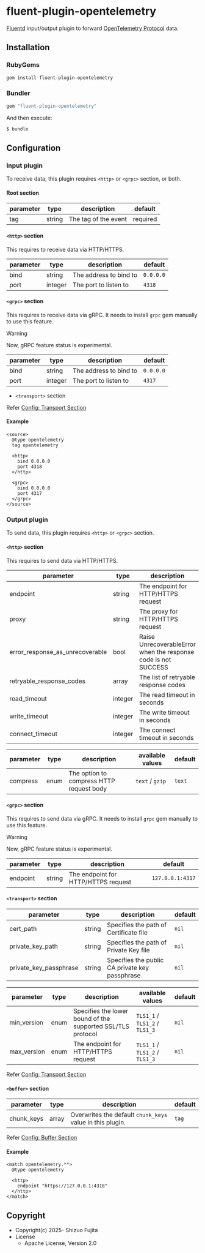 # fluent-plugin-opentelemetry

[Fluentd](https://fluentd.org/) input/output plugin to forward [OpenTelemetry Protocol](https://github.com/open-telemetry/opentelemetry-proto) data.

## Installation

### RubyGems

```sh
gem install fluent-plugin-opentelemetry
```

### Bundler

```ruby
gem "fluent-plugin-opentelemetry"
```

And then execute:

```sh
$ bundle
```

## Configuration

### Input plugin

To receive data, this plugin requires `<http>` or `<grpc>` section, or both.

#### Root section

| parameter | type   | description          | default  |
|-----------|--------|----------------------|----------|
| tag       | string | The tag of the event | required |

#### `<http>` section

This requires to receive data via HTTP/HTTPS.

| parameter | type    | description            | default   |
|-----------|---------|------------------------|-----------|
| bind      | string  | The address to bind to | `0.0.0.0` |
| port      | integer | The port to listen to  | `4318`    |

#### `<grpc>` section

This requires to receive data via gRPC.
It needs to install `grpc` gem manually to use this feature.

> [!WARNING]
> Now, gRPC feature status is experimental.

| parameter | type    | description            | default   |
|-----------|---------|------------------------|-----------|
| bind      | string  | The address to bind to | `0.0.0.0` |
| port      | integer | The port to listen to  | `4317`    |

* `<transport>` section

Refer [Config: Transport Section](https://docs.fluentd.org/configuration/transport-section)

#### Example

```
<source>
  @type opentelemetry
  tag opentelemetry

  <http>
    bind 0.0.0.0
    port 4318
  </http>

  <grpc>
    bind 0.0.0.0
    port 4317
  </grpc>
</source>
```

### Output plugin

To send data, this plugin requires `<http>` or `<grpc>` section.

#### `<http>` section

This requires to send data via HTTP/HTTPS.

| parameter                       | type    | description                                                    | default                 |
|---------------------------------|---------|----------------------------------------------------------------|-------------------------|
| endpoint                        | string  | The endpoint for HTTP/HTTPS request                            | `http://127.0.0.1:4318` |
| proxy                           | string  | The proxy for HTTP/HTTPS request                               | `nil`                   |
| error_response_as_unrecoverable | bool    | Raise UnrecoverableError when the response code is not SUCCESS | `true`                  |
| retryable_response_codes        | array   | The list of retryable response codes                           | `[429, 502, 503, 504]`  |
| read_timeout                    | integer | The read timeout in seconds                                    | `60`                    |
| write_timeout                   | integer | The write timeout in seconds                                   | `60`                    |
| connect_timeout                 | integer | The connect timeout in seconds                                 | `60`                    |

| parameter | type   | description                               | available values | default |
|-----------|--------|-------------------------------------------|------------------|---------|
| compress  | enum   | The option to compress HTTP request body  | `text` / `gzip`  | `text`  |

#### `<grpc>` section

This requires to send data via gRPC.
It needs to install `grpc` gem manually to use this feature.

> [!WARNING]
> Now, gRPC feature status is experimental.

| parameter                       | type    | description                                                    | default          |
|---------------------------------|---------|----------------------------------------------------------------|------------------|
| endpoint                        | string  | The endpoint for HTTP/HTTPS request                            | `127.0.0.1:4317` |

#### `<transport>` section

| parameter              | type    | description                                    | default |
|------------------------|---------|------------------------------------------------|---------|
| cert_path              | string  | Specifies the path of Certificate file         | `nil`   |
| private_key_path       | string  | Specifies the path of Private Key file         | `nil`   |
| private_key_passphrase | string  | Specifies the public CA private key passphrase | `nil`   |

| parameter   | type | description                                                 | available values               | default |
|-------------|------|-------------------------------------------------------------|--------------------------------|---------|
| min_version | enum | Specifies the lower bound of the supported SSL/TLS protocol | `TLS1_1` / `TLS1_2` / `TLS1_3` | `nil`   |
| max_version | enum | The endpoint for HTTP/HTTPS request                         | `TLS1_1` / `TLS1_2` / `TLS1_3` | `nil`   |

Refer [Config: Transport Section](https://docs.fluentd.org/configuration/transport-section)

#### `<buffer>` section

| parameter  | type   | description                                               | default |
|------------|--------|-----------------------------------------------------------|---------|
| chunk_keys | array  | Overwrites the default `chunk_keys` value in this plugin. | `tag`   |

Refer [Config: Buffer Section](https://docs.fluentd.org/configuration/buffer-section)

#### Example

```
<match opentelemetry.**>
  @type opentelemetry

  <http>
    endpoint "https://127.0.0.1:4318"
  </http>
</match>
```

## Copyright

* Copyright(c) 2025- Shizuo Fujita
* License
  * Apache License, Version 2.0

